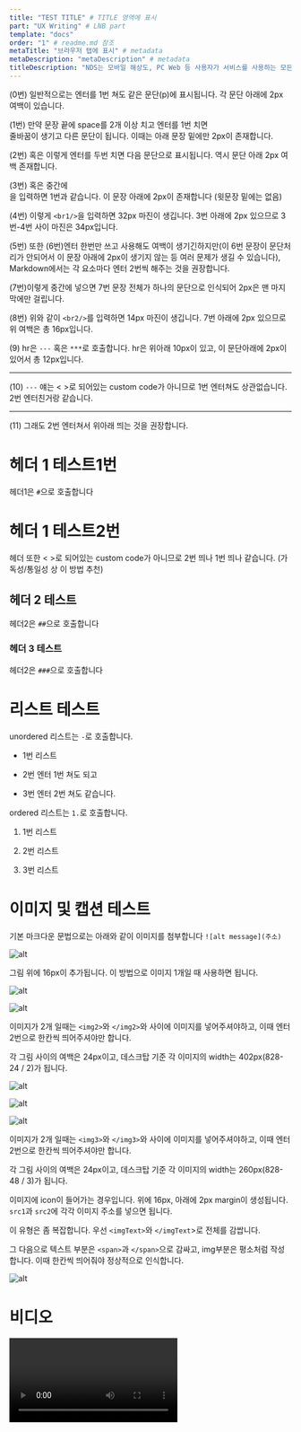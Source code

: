 ```yaml
---
title: "TEST TITLE" # TITLE 영역에 표시 
part: "UX Writing" # LNB part
template: "docs" 
order: "1" # readme.md 참조
metaTitle: "브라우저 탭에 표시" # metadata
metaDescription: "metaDescription" # metadata
titleDescription: "NDS는 모바일 해상도, PC Web 등 사용자가 서비스를 사용하는 모든 서비스를 제공하는 것을 목적으로 합니다" # title 밑에 나오는 문장
---
```

(0번) 일반적으로는 
엔터를 1번 쳐도 같은 문단(p)에 표시됩니다. 각 문단 아래에 2px 여백이 있습니다.

(1번) 만약 문장 끝에 space를 2개 이상 치고 엔터를 1번 치면    
줄바꿈이 생기고 다른 문단이 됩니다. 이때는 아래 문장 밑에만 2px이 존재합니다.

(2번) 혹은 이렇게 엔터를 두번 치면 다음 문단으로 표시됩니다. 역시 문단 아래 2px 여백 존재합니다.

(3번) 혹은 중간에<br/>을 입력하면 1번과 같습니다. 이 문장 아래에 2px이 존재합니다 (윗문장 밑에는 없음)

<br1/>

(4번) 이렇게 `<br1/>`을 입력하면 32px 마진이 생깁니다. 3번 아래에 2px 있으므로 3번-4번 사이 마진은 34px입니다.

(5번) 또한
<br1/>
(6번)엔터 한번만 쓰고 사용해도 여백이 생기긴하지만(이 6번 문장이 문단처리가 안되어서 이 문장 아래에 2px이 생기지 않는 등 여러 문제가 생길 수 있습니다), Markdown에서는 각 요소마다 엔터 2번씩 해주는 것을 권장합니다.

(7번)이렇게 중간에 넣으면 <br1/> 7번 문장 전체가 하나의 문단으로 인식되어 2px은 맨 마지막에만 걸립니다.

<br2/>

(8번) 위와 같이 `<br2/>`를 입력하면 14px 마진이 생깁니다. 7번 아래에 2px 있으므로 위 여백은 총 16px입니다.

<br1 /> 

(9) hr은 `---` 혹은 `***`로 호출합니다. hr은 위아래 10px이 있고, 이 문단아래에 2px이 있어서 총 12px입니다.
*** 
(10) `---` 얘는 < >로 되어있는 custom code가 아니므로 1번 엔터쳐도 상관없습니다. 2번 엔터친거랑 같습니다. 

---

(11) 그래도 2번 엔터쳐서 위아래 띄는 것을 권장합니다. 

<br1 /><br1 />

# 헤더 1 테스트1번
헤더1은 `#`으로 호출합니다

# 헤더 1 테스트2번

헤더 또한 < >로 되어있는 custom code가 아니므로 2번 띄나 1번 띄나 같습니다. (가독성/통일성 상 이 방법 추천)

## 헤더 2 테스트

헤더2은 `##`으로 호출합니다

### 헤더 3 테스트

헤더2은 `###`으로 호출합니다

<br1 /><br1/>

# 리스트 테스트

unordered 리스트는 `-`로 호출합니다.
- 1번 리스트
- 2번 엔터 1번 쳐도 되고

- 3번 엔터 2번 쳐도 같습니다.

<br1 />

ordered 리스트는 `1.`로 호출합니다.
1. 1번 리스트
2. 2번 리스트

3. 3번 리스트

<br1 /><br1/>

# 이미지 및 캡션 테스트

<br2/>

기본 마크다운 문법으로는 아래와 같이 이미지를 첨부합니다 `![alt message](주소)`

![alt](https://w.namu.la/s/272c638c8e16264bf86d1f7597b2aafc9d4cc251045b0761057f0525eb44662a70117c9e9f92653dee7447094eee067042cfc6450552fb801c96ca6955c70e052880cdfec97cfb8a921e88373a01b9c3699a43caa71e367828a6a4df47bb32f8)

그림 위에 16px이 추가됩니다. 이 방법으로 이미지 1개일 때 사용하면 됩니다.

<img2>

![alt](https://www.naverlabs.com/naverlabs_/story/202105/1621330139650.png)

![alt](https://naverlabs.com/naverlabs_/story/202010/1601982940025_ALL_.jpg)

</img2>

이미지가 2개 일때는 `<img2>`와 `</img2>`와 사이에 이미지를 넣어주셔야하고, 이때 엔터2번으로 한칸씩 띄어주셔야만 합니다.

각 그림 사이의 여백은 24px이고, 데스크탑 기준 각 이미지의 width는 402px(828-24 / 2)가 됩니다.

<br1/>

<img3>

![alt](https://www.naverlabs.com/naverlabs_/story/201904/1556186628283_SEK_8634.JPG)

![alt](https://www.naverlabs.com/naverlabs_/story/201904/1556182063383_002.JPG)

![alt](https://www.naverlabs.com/naverlabs_/story/201904/1556182489355_SEK_9008.JPG)

</img3>

이미지가 2개 일때는 `<img3>`와 `</img3>`와 사이에 이미지를 넣어주셔야하고, 이때 엔터 2번으로 한칸씩 띄어주셔야만 합니다.

각 그림 사이의 여백은 24px이고, 데스크탑 기준 각 이미지의 width는 260px(828-48 / 3)가 됩니다.

<br1/>

<imgIcon 
  src1='https://www.naverlabs.com/naverlabs_/story/201904/1556184924229_NAVER-LABS_CES_2019_098.jpg' 
  src2='https://www.naverlabs.com/naverlabs_/story/201904/1556184803729_NAVER-LABS_CES_2019_113.jpg' 
/>

이미지에 icon이 들어가는 경우입니다. 위에 16px, 아래에 2px margin이 생성됩니다.  
`src1`과 `src2`에 각각 이미지 주소를 넣으면 됩니다.

<br1/>

<imgText>

<span>

이 유형은 좀 복잡합니다. 우선 `<imgText>`와 `</imgText`>로 전체를 감쌉니다.

<br2 /> 

그 다음으로 텍스트 부분은 `<span>`과 `</span>`으로 감싸고, img부분은 평소처럼 작성합니다. 이때 한칸씩 띄어줘야 정상적으로 인식합니다.

</span>

![alt](https://www.naverlabs.com/naverlabs_/story/201904/1556182063383_002.JPG)

</imgText>

<br1/><br1/>

# 비디오

<br2/>

<video link='https://www.youtube.com/embed/_a5JYdYMmPo' />

<br2/>

만약 youtube와 같은 external video를 불러오려면 위와 같이 `<video link='주소'>` 를 사용합니다.


<br1/><br1/>

# 테이블

<br2/>

| 헤더1     | 헤더2 |
| --------- | ----- |
| 테스트123  | 테스트123456   |
| 테스트      |    이쪽 열에 긴게 있으면 이것에 맞게 비율이 조정됩니다. |

기본적으로 테이블은 위와 같은 문법을 씁니다. 이때 hyphen(-)이 3개 이상이어야 헤더로 인식합니다. 기본은 좌측 정렬입니다.

<br2/>

| header | header2 | header3 |
| ------ | -----   | -----   |
| a      |        c|      e  |
|     b  |d        |    f    |

가독성을 위해 space를 아무쪽에나 넣어서 줄을 맞춰도 됩니다.

<br2/>

| header | header2 | header3 |
| ------ | -----   | -----   |
| a      |        c|      e  |
|     b  |d        |    네이버(NAVER)는 대한민국 최대 포털 사이트다.자매 서비스로 모바일 메신저 라인, 뉴스, 웹툰, 지도, 검색 엔진 등을 보유하고 있다.   |

줄바꿈 테스트

<br2/>

<table>
  <tr>
    <th>헤더테스트</th>
    <td>일반 내용</td>
  </tr>
  <tr>
    <th>헤더테스트 길이에 맞게 늘어납니다</th>
    <td>네이버(NAVER)는 대한민국 최대 포털 사이트다.자매 서비스로 모바일 메신저 라인, 뉴스, 웹툰, 지도, 검색 엔진 등을 보유하고 있다. 포털 서비스를 중심으로 블로그, 카페, 포스트 등의 커뮤니티 서비스를 비롯하여 뉴스, 스포츠, 연예, 쇼핑 등 총 38개의 다양한 콘텐츠 주제판을 제공하고 있다. 지식백과 서비스를 통해 검색 결과에서도 믿을 만한 정보를 쉽게 찾아볼 수 있도록 하고 있으며, 국어, 영어, 중국어, 일본어를 비롯한 33개의 어학사전을 제공하여 전문 DB를 구축하고 있다.</td>
  </tr>
</table>

마크다운 특성 상 세로 헤더는 직접 코드를 작성하는 방법밖에 없는 것 같습니다.  
`<tr>`이 '행(row)'이 되며 그 안에 있는 요소들이 해당 row안의 '열(column)'로 작동됩니다. `<th>`로 쌓여진 부분에 헤더이고 `<td>`로 쌓인 부분이 일반 요소입니다.

<br1/><br1/>

# 시뮬레이터

### 코드 only

아래처럼 ` ``` `을 이용해서 작성합니다. 시작과 끝에 ` ``` `가 있어야 합니다.

첫 인자로는 표현할 언어명이 들어갑니다. 아마 일반적으로는 html을 사용할 듯 합니다.

highlighting theme(각 언어별 색 표현)은 가장 널리 쓰이는 prismjs를 사용했습니다.  
만약 theme을 바꾸려면 /src/components/mdxComponents/codeBlockTheme.js에서 theme이름을 바꿔주면 됩니다.

outLinkName=[]에 2개 **이상**의 링크 이름과, outLinkSrc=[]에 **같은 숫자**의 링크를 입력면 아레에 outlink가 뜹니다.

```html outLinkName=[Outlink1,Outlink2] outLinkSrc=[http://naver.com,http://figma.com]
<!-- 위에 언어 명을 쓰면 그에 맞게 문법과 색을 매칭 -->
<ul>
  <li className="Title 1">Content Section</li>
  <li className="Title 1">Content Section</li>
  <li className="Title 1">Content Section</li>
</ul>
```

<br2/>

outlink를 적지 않으면 아래처럼 나오지 않습니다.


```css
/* 위에 css, js, python 등등 여러 언어 가능 */
.hightlight {
  display: none;
}

```

<br1/>

### 코드 only + Tab

Tab의 경우는 n개로 하기엔 호출 코드가 너무 복잡하여, 우선 2개로 만들었습니다.
아래처럼 언어 옆에 `tab` 혹은 `tab=true`를 넣고, `tabName=[aa,bb]`를 넣어줍니다.  
이때 tabName에 띄어쓰기가 들어가면 안됩니다.

두번째 탭에 보여질 코드는 `---`로 구분됩니다.  
이러한 tab 양식은 한 페이지에 여러개 사용될 경우에 대비하여 **id가 필요**합니다. 서로 다른값이기만 하면 됩니다. 
tab 양식의 경우 height가 자동으로 인식이 안되므로 따로 설정이 필요합니다. `height` 뒤에 숫자로 적용가능하게 하였습니다.


```html tab tabName=[Android,iOS] id=1 height=180
<!-- 위에 tab=true로 -->
<ul>
  <li className="Title 1">Content Section</li>
  <li className="Title 1">Content Section</li>
  <li className="Title 1">Content Section</li>
</ul>
---
<!-- 구조상 2개만  -->
<ul>
  <li className="Title 2">Content Section2</li>
  <li className="Title 2">Content Section2</li>
  <li className="Title 2">Content Section2</li>
</ul>
```

<br2/>

인자들의 순서는 상관이 없습니다. 탭 + outlink 예시입니다.

```html tab=true tabName=[Test1,Test2] outLinkName=[Outlink1,Outlink2] outLinkSrc=[http://naver.com,http://figma.com] id=a height=160
<!-- 위에 tab=true로 -->
<ul>
  <li className="Title 3">Content Section</li>
  <li className="Title 3">Content Section</li>
  <li className="Title 3">Content Section</li>
</ul>
---
<!-- 구조상 2개만  -->
<ul>
  <li className="Title 4">Content Section2</li>
  <li className="Title 4">Content Section2</li>
  <li className="Title 4">Content Section2</li>
</ul>
```

<br1/>

### 시뮬레이터 

아래는 시뮬레이터 호출 방법입니다. 
(n개 tab에서 각 n개 옵션을 호출하는 최적의 방법을 아직 고안중입니다.. 간단하게 표현하기가 복잡하네요)

<sim 
  firstTabName="Light" 
  firstTabOptions={
    [{
      name: "Option 1", 
      source: "dd",
    },
    {
      name:"Option 2",
      source: "dd",
    }]
  }
  secondTabName="Dark" 
/>




<br2/>

<!-- ```jsx codeDemo
import React from 'react';

function showExamples() {
  return (
    <>
      <button>test!!</button>
    </>
  );
}

// 꼭 default로 export 되어야 함.
export default showExamples;
```

### 시뮬레이터 (잘못만든것)

```js react-live 
<button className={'btn-test'}>텍스트를 바꿔보세요</button>
``` -->


<br1/><br1/>

# Sound - Download

<br2/>

사운드는 아래의 명령어로 호출합니다. 참고로 이렇게 마크다운에서 dynamic한 요소(버튼 클릭 시 변하는 등)를 구현하였을 때는
개발 하면서 실시간 업데이트 시 바로 새로고침으로는 반영이 안되어서 다른 페이지를 갔다가 다시 와야 합니다. (개발 시에만 문제)

<sound link='https://ia800905.us.archive.org/19/items/FREE_background_music_dhalius/backsound.mp3' />

<br2/>

다운로드 양식은 아래와 같습니다. `type`에는 현재 `a`와 `b`양식이 구현되어 있습니다.  
`logo`에는 sketch, figma, zeplin, font, PSD, illust, PDF, lottie가 들어갈 수 있습니다.

<down type='a' logo='figma' text1='Figma Design Kit' text2="피그마" link='https://github.com/git-for-windows/git/releases/download/v2.32.0.windows.1/Git-2.32.0-64-bit.exe' />

<br2/>

두번째 양식입니다.

<down type='b' logo='zeplin' text1='Zeplin Design Kit' text2="Download" link='https://github.com/git-for-windows/git/releases/download/v2.32.0.windows.1/Git-2.32.0-64-bit.exe' />

<br1/>

# Link

일반 링크를 걸때는 `[텍스트](주소)`를 사용합니다. [Naver](https://www.naver.com)

### INLINK

<br2/>

커스텀 링크 1번은 다음과 같습니다. 아래 3개의 인자를 필요로 합니다.

<link1 link='http://www.naver.com' text1='Naver Design' text2='Related link' />

<br2/>

커스텀 링크 2번은 다음과 같습니다. 아래 6개의 인자를 필요로 합니다. 총 width 828px에 중간 margin 24px로 각 402px입니다.

<link2 
  link1='http://www.naver.com' text11='Naver Design' text12='Related link' 
  link2='http://www.figma.com' text21='Naver Test' text22='Related link'
/>

<br1/>

### OUTINK

<br2/>

커스텀 아웃링크는 다음과 같습니다.

<outlink text='Test1' link='http://naver.com' />

<br2/>

n개가 들어갈 때에는, text에 comma가 들어갈 수도 있으니 `;`로 구분자를 넣었습니다.  
text와 link의 수가 같아야하며, 인자에 띄어쓰기가 들어가면 안됩니다.

<outlink text='Test1;Test2' link='http://naver.com;http://figma.com' />

<br2/>

<outlink text='Test1;Test2;Test3;Test4' link='http://naver.com;http://figma.com;http://naver.com;http://figma.com' />

<br1/>

### MAILINK

<br2/>

Mail Link는 다음과 같이 호출합니다. 

<mailLink name='Name_Eng' mail='mail@navercorp.com' />

<br2/>

만약 인자 `photo`에 사진 링크를 넣으면 사진이 표시됩니다.

<mailLink name='Name_Eng' mail='mail@navercorp.com' photo='https://i.imgur.com/CNhZzYY.jpeg' />

<br1/>

# etc

첫번째 _italic 글씨 표현_ 방법.

두번째 *italic 글씨 표현* 방법. 일반적으론 이 방법을 주로 사용합니다. ~~delete는 이렇게~~

**strong 글씨 표현**은 이 방법을 사용합니다.

Bold와 italic을 한번에 하려면 ***이 방법***을 사용합니다.

